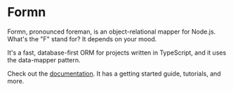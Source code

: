 # Formn

Formn, pronounced foreman, is an object-relational mapper for Node.js. What's
the "F" stand for? It depends on your mood.

It's a fast, database-first ORM for projects written in TypeScript, and it uses
the data-mapper pattern.

Check out the
[documentation](https://benbotto.github.io/doc/formn/5.x.x/).  It
has a getting started guide, tutorials, and more.

